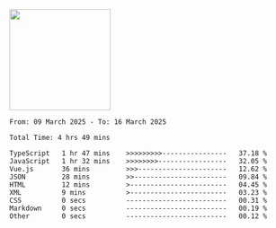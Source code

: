 <img height="180em" src="https://github-readme-stats-eight-theta.vercel.app/api?username=bkundev&show_icons=true&theme=radical&include_all_commits=true&count_private=true"/>
<!--START_SECTION:waka-->

```all_time
From: 09 March 2025 - To: 16 March 2025

Total Time: 4 hrs 49 mins

TypeScript   1 hr 47 mins    >>>>>>>>>----------------   37.18 %
JavaScript   1 hr 32 mins    >>>>>>>>-----------------   32.05 %
Vue.js       36 mins         >>>----------------------   12.62 %
JSON         28 mins         >>-----------------------   09.84 %
HTML         12 mins         >------------------------   04.45 %
XML          9 mins          >------------------------   03.23 %
CSS          0 secs          -------------------------   00.31 %
Markdown     0 secs          -------------------------   00.19 %
Other        0 secs          -------------------------   00.12 %
```

<!--END_SECTION:waka-->
